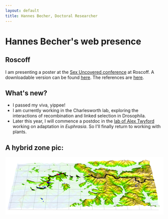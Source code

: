 ```yaml
---
layout: default
title: Hannes Becher, Doctoral Researcher
---
```

		
# Hannes Becher's web presence

## Roscoff
I am presenting a poster at the [Sex Uncovered conference](http://www.cnrs.fr/insb/cjm/2018/Schwander_e.html) at Roscoff. A downloadable version can be found [here](misc/Becher_Roscoff_poster.png). The references are [here](misc/Becher_Roscoff_poster_refs.txt).

## What's new?
* I passed my viva, yippee!
* I am currently working in the Charlesworth lab, exploring the interactions of recombination and linked selection in Drosophila.
* Later this year, I will commence a postdoc in the [lab of Alex Twyford](http://twyford.bio.ed.ac.uk) working on adaptation in *Euphrasia*. So I'll finally return to working with plants.


## A hybrid zone pic:
![freqs](img/zone.png)
